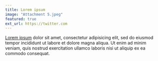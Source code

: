```yaml
---
title: Lorem ipsum
image: "Attachment 5.jpeg"
featured: true
ext_url: https://twitter.com
---
```


[Lorem ipsum](goog) dolor sit amet, consectetur adipisicing elit, sed do eiusmod
tempor incididunt ut labore et dolore magna aliqua. Ut enim ad minim veniam,
quis nostrud exercitation ullamco laboris nisi ut aliquip ex ea commodo
consequat.